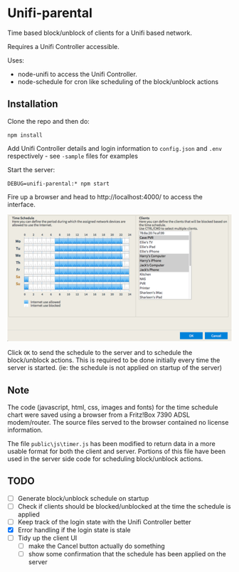 # Unifi-parental

Time based block/unblock of clients for a Unifi based network.

Requires a Unifi Controller accessible.

Uses:
* node-unifi to access the Unifi Controller.
* node-schedule for cron like scheduling of the block/unblock actions

## Installation
Clone the repo and then do:
```
npm install
```

Add Unifi Controller details and login information to `config.json` and `.env` respectively - see `-sample` files for examples

Start the server:
```
DEBUG=unifi-parental:* npm start
```

Fire up a browser and head to http://localhost:4000/ to access the interface.

![User interface](./screenshot.png "User Interface")

Click `OK` to send the schedule to the server and to schedule the block/unblock actions. This is required to be done initially every time the server is started. (ie: the schedule is not applied on startup of the server)

## Note
The code (javascript, html, css, images and fonts) for the time schedule chart were saved using a browser from a Fritz!Box 7390 ADSL modem/router. The source files served to the browser contained no license information.

The file `public\js\timer.js` has been modified to return data in a more usable format for both the client and server. Portions of this file have been used in the server side code for scheduling block/unblock actions.

## TODO
* [ ] Generate block/unblock schedule on startup
* [ ] Check if clients should be blocked/unblocked at the time the schedule is applied
* [ ] Keep track of the login state with the Unifi Controller better
* [x] Error handling if the login state is stale
* [ ] Tidy up the client UI
  * [ ] make the Cancel button actually do something
  * [ ] show some confirmation that the schedule has been applied on the server